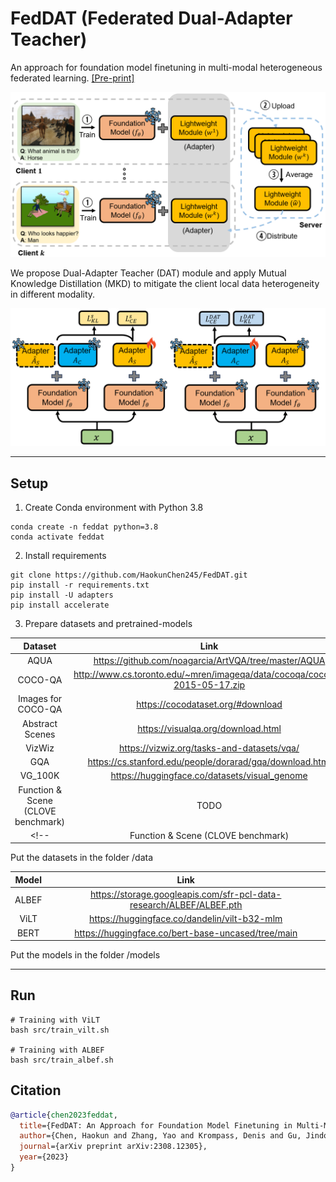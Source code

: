 # FedDAT (Federated Dual-Adapter Teacher)

An approach for foundation model finetuning in multi-modal heterogeneous federated learning. [ [Pre-print]](https://arxiv.org/pdf/2308.12305.pdf)

![Problem Setup](/assets/fedvqa.png "Magic Gardens")

We propose Dual-Adapter Teacher (DAT) module and apply Mutual Knowledge Distillation (MKD) to mitigate the client local data heterogeneity in different modality.

![Method](/assets/dat.png "Method")


---

## Setup

1. Create Conda environment with Python 3.8

```
conda create -n feddat python=3.8
conda activate feddat
```

2. Install requirements

```
git clone https://github.com/HaokunChen245/FedDAT.git
pip install -r requirements.txt
pip install -U adapters
pip install accelerate
```
3. Prepare datasets and pretrained-models

| Dataset | Link |
| :----:|  :----: |
| AQUA | https://github.com/noagarcia/ArtVQA/tree/master/AQUA |
| COCO-QA | http://www.cs.toronto.edu/~mren/imageqa/data/cocoqa/cocoqa-2015-05-17.zip |
| Images for COCO-QA | https://cocodataset.org/#download |
| Abstract Scenes | https://visualqa.org/download.html |
| VizWiz | https://vizwiz.org/tasks-and-datasets/vqa/ |
| GQA | https://cs.stanford.edu/people/dorarad/gqa/download.html |
| VG_100K | https://huggingface.co/datasets/visual_genome |
| Function & Scene (CLOVE benchmark) | TODO |
<!-- | Function & Scene (CLOVE benchmark) | https://github.com/showlab/CLVQA?tab=readme-ov-file | -->

Put the datasets in the folder /data

| Model | Link |
| :----:|  :----: |
| ALBEF | https://storage.googleapis.com/sfr-pcl-data-research/ALBEF/ALBEF.pth |
| ViLT | https://huggingface.co/dandelin/vilt-b32-mlm |
| BERT | https://huggingface.co/bert-base-uncased/tree/main |

Put the models in the folder /models

---

## Run

```
# Training with ViLT
bash src/train_vilt.sh

# Training with ALBEF
bash src/train_albef.sh
```

## Citation

```bibtex
@article{chen2023feddat,
  title={FedDAT: An Approach for Foundation Model Finetuning in Multi-Modal Heterogeneous Federated Learning},
  author={Chen, Haokun and Zhang, Yao and Krompass, Denis and Gu, Jindong and Tresp, Volker},
  journal={arXiv preprint arXiv:2308.12305},
  year={2023}
}
```

